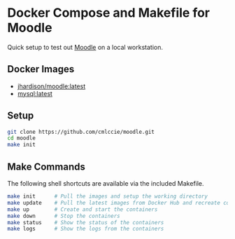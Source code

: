 # Docker Compose and Makefile for Moodle

Quick setup to test out [Moodle](https://moodle.org/) on a local workstation.

## Docker Images

* [jhardison/moodle:latest](https://hub.docker.com/r/jhardison/moodle/)
* [mysql:latest](https://hub.docker.com/_/mysql/)

## Setup
``` bash
git clone https://github.com/cmlccie/moodle.git
cd moodle
make init
```

## Make Commands

The following shell shortcuts are available via the included Makefile.

``` bash
make init      # Pull the images and setup the working directory
make update    # Pull the latest images from Docker Hub and recreate containers
make up        # Create and start the containers
make down      # Stop the containers
make status    # Show the status of the containers
make logs      # Show the logs from the containers
```
